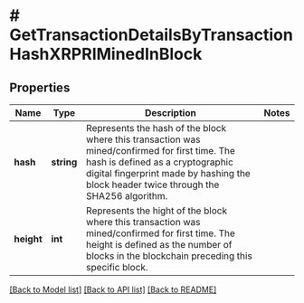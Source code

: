 # # GetTransactionDetailsByTransactionHashXRPRIMinedInBlock

## Properties

Name | Type | Description | Notes
------------ | ------------- | ------------- | -------------
**hash** | **string** | Represents the hash of the block where this transaction was mined/confirmed for first time. The hash is defined as a cryptographic digital fingerprint made by hashing the block header twice through the SHA256 algorithm. |
**height** | **int** | Represents the hight of the block where this transaction was mined/confirmed for first time. The height is defined as the number of blocks in the blockchain preceding this specific block. |

[[Back to Model list]](../../README.md#models) [[Back to API list]](../../README.md#endpoints) [[Back to README]](../../README.md)
